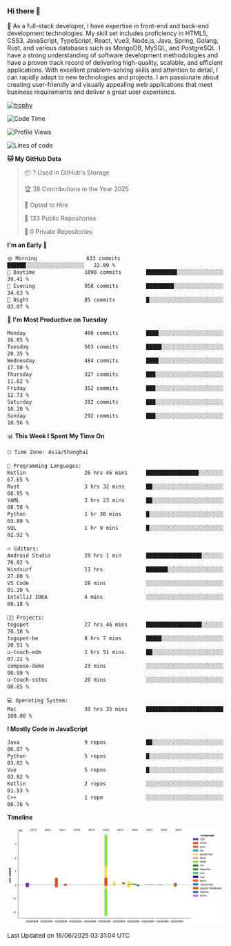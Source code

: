 ### Hi there 👋

🌱 As a full-stack developer, I have expertise in front-end and back-end development technologies. My skill set includes proficiency in HTML5, CSS3, JavaScript, TypeScript, React, Vue3, Node.js, Java, Spring, Golang, Rust, and various databases such as MongoDB, MySQL, and PostgreSQL. I have a strong understanding of software development methodologies and have a proven track record of delivering high-quality, scalable, and efficient applications. With excellent problem-solving skills and attention to detail, I can rapidly adapt to new technologies and projects. I am passionate about creating user-friendly and visually appealing web applications that meet business requirements and deliver a great user experience.

[![trophy](https://github-profile-trophy.vercel.app/?username=elton&rank=SECRET,SSS,SS,S,AAA,AA,A&theme=onedark&no-frame=true&margin-w=10)](https://github.com/ryo-ma/github-profile-trophy)

<!--START_SECTION:waka-->
![Code Time](http://img.shields.io/badge/Code%20Time-1%2C729%20hrs%2036%20mins-blue)

![Profile Views](http://img.shields.io/badge/Profile%20Views-0-blue)

![Lines of code](https://img.shields.io/badge/From%20Hello%20World%20I%27ve%20Written-5.7%20million%20lines%20of%20code-blue)

**🐱 My GitHub Data** 

> 📦 ? Used in GitHub's Storage 
 > 
> 🏆 38 Contributions in the Year 2025
 > 
> 💼 Opted to Hire
 > 
> 📜 133 Public Repositories 
 > 
> 🔑 0 Private Repositories 
 > 
**I'm an Early 🐤** 

```text
🌞 Morning                633 commits         ██████░░░░░░░░░░░░░░░░░░░   22.89 % 
🌆 Daytime                1090 commits        ██████████░░░░░░░░░░░░░░░   39.41 % 
🌃 Evening                958 commits         █████████░░░░░░░░░░░░░░░░   34.63 % 
🌙 Night                  85 commits          █░░░░░░░░░░░░░░░░░░░░░░░░   03.07 % 
```
📅 **I'm Most Productive on Tuesday** 

```text
Monday                   466 commits         ████░░░░░░░░░░░░░░░░░░░░░   16.85 % 
Tuesday                  563 commits         █████░░░░░░░░░░░░░░░░░░░░   20.35 % 
Wednesday                484 commits         ████░░░░░░░░░░░░░░░░░░░░░   17.50 % 
Thursday                 327 commits         ███░░░░░░░░░░░░░░░░░░░░░░   11.82 % 
Friday                   352 commits         ███░░░░░░░░░░░░░░░░░░░░░░   12.73 % 
Saturday                 282 commits         ███░░░░░░░░░░░░░░░░░░░░░░   10.20 % 
Sunday                   292 commits         ███░░░░░░░░░░░░░░░░░░░░░░   10.56 % 
```


📊 **This Week I Spent My Time On** 

```text
🕑︎ Time Zone: Asia/Shanghai

💬 Programming Languages: 
Kotlin                   26 hrs 46 mins      █████████████████░░░░░░░░   67.65 % 
Rust                     3 hrs 32 mins       ██░░░░░░░░░░░░░░░░░░░░░░░   08.95 % 
YAML                     3 hrs 23 mins       ██░░░░░░░░░░░░░░░░░░░░░░░   08.58 % 
Python                   1 hr 30 mins        █░░░░░░░░░░░░░░░░░░░░░░░░   03.80 % 
SQL                      1 hr 9 mins         █░░░░░░░░░░░░░░░░░░░░░░░░   02.92 % 

🔥 Editors: 
Android Studio           28 hrs 1 min        ██████████████████░░░░░░░   70.82 % 
Windsurf                 11 hrs              ███████░░░░░░░░░░░░░░░░░░   27.80 % 
VS Code                  28 mins             ░░░░░░░░░░░░░░░░░░░░░░░░░   01.20 % 
IntelliJ IDEA            4 mins              ░░░░░░░░░░░░░░░░░░░░░░░░░   00.18 % 

🐱‍💻 Projects: 
togopet                  27 hrs 46 mins      ██████████████████░░░░░░░   70.18 % 
togopet-be               8 hrs 7 mins        █████░░░░░░░░░░░░░░░░░░░░   20.51 % 
u-touch-edm              2 hrs 51 mins       ██░░░░░░░░░░░░░░░░░░░░░░░   07.21 % 
compose-demo             23 mins             ░░░░░░░░░░░░░░░░░░░░░░░░░   00.99 % 
u-touch-sstms            20 mins             ░░░░░░░░░░░░░░░░░░░░░░░░░   00.85 % 

💻 Operating System: 
Mac                      39 hrs 35 mins      █████████████████████████   100.00 % 
```

**I Mostly Code in JavaScript** 

```text
Java                     9 repos             ██░░░░░░░░░░░░░░░░░░░░░░░   06.87 % 
Python                   5 repos             █░░░░░░░░░░░░░░░░░░░░░░░░   03.82 % 
Vue                      5 repos             █░░░░░░░░░░░░░░░░░░░░░░░░   03.82 % 
Kotlin                   2 repos             ░░░░░░░░░░░░░░░░░░░░░░░░░   01.53 % 
C++                      1 repo              ░░░░░░░░░░░░░░░░░░░░░░░░░   00.76 % 
```



**Timeline**

![Lines of Code chart](https://raw.githubusercontent.com/elton/elton/main/assets/bar_graph.png)


 Last Updated on 16/06/2025 03:31:04 UTC
<!--END_SECTION:waka-->

<!--
**elton/elton** is a ✨ _special_ ✨ repository because its `README.md` (this file) appears on your GitHub profile.

Here are some ideas to get you started:

- 🔭 I’m currently working on ...
- 🌱 I’m currently learning ...
- 👯 I’m looking to collaborate on ...
- 🤔 I’m looking for help with ...
- 💬 Ask me about ...
- 📫 How to reach me: ...
- 😄 Pronouns: ...
- ⚡ Fun fact: ...
-->
